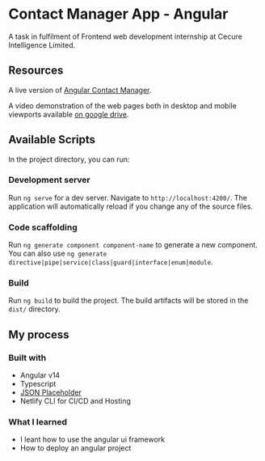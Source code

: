 # Contact Manager App - Angular

A task in fulfilment of Frontend web development internship at Cecure Intelligence Limited.

## Resources

A live version of [Angular Contact Manager](https://004-angular-contact-man.netlify.app/).

A video demonstration of the web pages both in desktop and mobile viewports available [on google drive](https://drive.google.com/file/d/10192zihCpsIBhz74KdjwX9uoAB_rGzAU/view?usp=sharing).

## Available Scripts

In the project directory, you can run:

### Development server

Run `ng serve` for a dev server. Navigate to `http://localhost:4200/`. The application will automatically reload if you change any of the source files.

### Code scaffolding

Run `ng generate component component-name` to generate a new component. You can also use `ng generate directive|pipe|service|class|guard|interface|enum|module`.

### Build

Run `ng build` to build the project. The build artifacts will be stored in the `dist/` directory.

## My process

### Built with

- Angular v14
- Typescript
- [JSON Placeholder](https://jsonplaceholder.typicode.com/)
- Netlify CLI for CI/CD and Hosting

### What I learned

- I leant how to use the angular ui framework
- How to deploy an angular project
